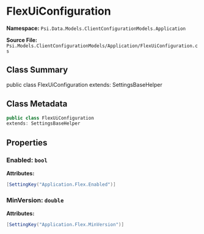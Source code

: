# FlexUiConfiguration

**Namespace:** `Psi.Data.Models.ClientConfigurationModels.Application`

**Source File:** `Psi.Models.ClientConfigurationModels/Application/FlexUiConfiguration.cs`

## Class Summary

public class FlexUiConfiguration
extends: SettingsBaseHelper

## Class Metadata

```typescript
public class FlexUiConfiguration
extends: SettingsBaseHelper
```

## Properties

### Enabled: `bool`

**Attributes:**
```csharp
[SettingKey("Application.Flex.Enabled")]
```

### MinVersion: `double`

**Attributes:**
```csharp
[SettingKey("Application.Flex.MinVersion")]
```

